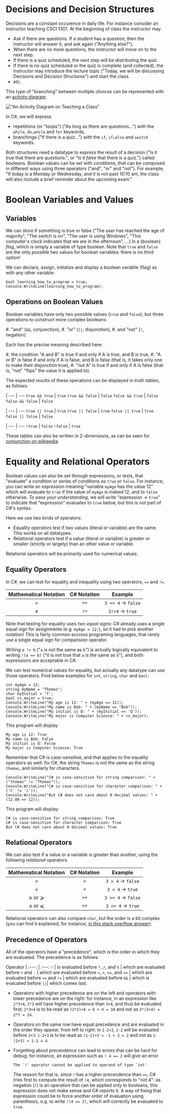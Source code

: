 # Decisions and Decision Structures

Decisions are a constant occurence in daily life.
For instance consider an instructor teaching CSCI 1301.
At the beginning of class the instructor may

- Ask if there are questions. If a student has a question, then the instructor will answer it, and ask again ("Anything else?").
- When there are no more questions, the instructor will move on to the next step.
- If there is a quiz scheduled, the next step will be distributing the quiz.
- If there is no quiz scheduled or the quiz is complete (and collected), the instructor may introduce the lecture topic ("Today, we will be discussing Decisions and Decision Structures") and start the class.
- etc.

This type of "branching" between multiple choices can be represented with an [activity diagram](https://en.wikipedia.org/wiki/Activity_diagram):

!["An Activity Diagram on Teaching a Class"](img/activity_diag_teaching)

In C#, we will express

- repetitions (or "loops") ("As long as there are questions…") with the `while`, `do…while` and `for` keywords, 
- branchings ("If there is a quiz…") with the `if`, `if…else` and `switch` keywords.

Both structures need a datatype to express the result of a decision ("Is it _true_ that there are questions.", or "Is it _false_ that there is a quiz.") called booleans.
Boolean values can be set with conditions, that can be composed in different ways using three operators ("and", "or" and "not").  For example, "If today is a Monday or Wednesday, and it is not past 10:10 am, the class will also include a brief reminder about the upcoming exam."


# Boolean Variables and Values

## Variables

We can store if something is true or false ("The user has reached the age of majority", "The switch is on", "The user is using Windows", "This computer's clock indicates that we are in the afternoon", …) in a (boolean) *flag*, which is simply a variable of type boolean.
Note that `true` and `false` are the only possible two values for boolean variables: there is no third option!

We can declare, assign, initialize and display a boolean variable (flag) as with any other variable:

```
bool learning_how_to_program = true;
Console.WriteLine(learning_how_to_program);
```
## Operations on Boolean Values

Boolean variables have only two possible values (`true` and `false`), but three operations to construct more complex booleans:

#. "and" (`&&`, conjunction),
#. "or" (`||`, disjunction),
#. and "not" (`!`, negation).

Each has the precise meaning described here: 

#. the condition "A and B" is true if and only if A is true, and B is true,
#. "A or B" is false if and only if A is false, and B is false (that is, it takes only one to make their disjunction true),
#. "not A" is true if and only if A is false (that is, "not" "flips" the value it is applied to).

The expected results of these operations can be displayed in _truth tables_, as follows:

|
--- | ---
`true && true` | `true`
`true && false` | `false`
`false && true` | `false`
`false && false` | `false`

|
--- | ---
`true || true` | `true`
`true || false` | `true`
`false || true` | `true`
`false || false` | `false`

|
--- | ---
`!true` | `false`
`!false` | `true`

These tables can also be written in 2-dimensions, as can be seen for [conjunction on wikipedia](https://en.wikipedia.org/wiki/Truth_table#Logical_conjunction_(AND)).

# Equality and Relational Operators

Boolean values can also be set through expressions, or tests, that "evaluate" a condition or series of conditions as `true` or `false`.
For instance, you can write an expression meaning "variable `myAge` has the value 12" which will evaluate to `true` if the value of `myAge` is indeed 12, and to `false` otherwise.
_To ease your understanding_, we will write "expression $\to$ `true`" to indicate that "expression" evaluates to `true` below, but this is _not_ part of C#'s syntax.

Here we use two kinds of operators:
- Equality operators test if two values (literal or variable) are the same. This works on all datatypes.
- Relational operators test if a value (literal or variable) is greater or smaller (strictly or largely) than an other value or variable.

Relational operators will be primarily used for numerical values.

## Equality Operators

In C#, we can test for equality and inequality using two operators, `==` and `!=`.

Mathematical Notation | C# Notation | Example 
:---: | :---: | :---: 
$=$ | `==` | `3 == 4` $\to$ `false`
$\neq$  | `!=` | `3!=4` $\to$ `true`

Note that testing for equality uses _two equal signs_: C# already uses a single equal sign for assignments (e.g. `myAge = 12;`), so it had to pick another notation!
This is fairly common accross programing languages, that rarely use a single equal sign for comparision operator.

Writing `a != b` ("`a` is not the same as `b`") is actually logically equivalent to writing `!(a == b)` ("it is not true that `a` is the same as `b`"), and both expressions are acceptable in C#.

We can test numerical values for equality, but actually any datatype can use those operators.
Find below examples for `int`, `string`, `char` and `bool`:

```
int myAge = 12;
string myName = "Thomas";
char myInitial = 'T';
bool cs_major = true;
Console.WriteLine("My age is 12: " + (myAge == 12));
Console.WriteLine("My name is Bob: " + (myName == "Bob"));
Console.WriteLine("My initial is Q: " + (myInitial == 'Q'));
Console.WriteLine("My major is Computer Science: " + cs_major);
```

This program will display

```text
My age is 12: True
My name is Bob: False
My initial is Q: False
My major is Computer Science: True
```

Remember that C# is case-sensitive, and that applies to the equality operators as well: for C#, the string `Thomas` is not the same as the string `thomas`, and similarly for characters.

```
Console.WriteLine("C# is case-sensitive for string comparison: " + ("thomas" != "Thomas"));
Console.WriteLine("C# is case-sensitive for character comparison: " + ('C' != 'c'));
Console.WriteLine("But C# does not care about 0 decimal values: " + (12.00 == 12));
```

This program will display:

```text
C# is case-sensitive for string comparison: True
C# is case-sensitive for character comparison: True
But C# does not care about 0 decimal values: True
```

## Relational Operators

We can also test if a value or a variable is greater than another, using the following _relational_ operators.

Mathematical Notation | C# Notation | Example 
:---: | :---: | :---: 
$>$ |  `>` | `3 > 4` $\to$ `false`
$<$ | `<` | `3 < 4` $\to$ `true`
$≥$ or $⩾$ | `>=` | `3 >= 4` $\to$ `false`
$≤$ or $⩽$ | `<=` | `3 <= 4` $\to$ `true`

Relational operators can also compare `char`, but the order is a bit complex (you can find it explained, for instance, [in this stack overflow answer](https://stackoverflow.com/a/14967721/)).

## Precedence of Operators

All of the operators have a "precedence", which is the order in which they are evaluated.
The precedence is as follows:

Operator | 
:---: | :---: 
`!` | is evaluated before
`*`, `/`, and `%` | which are evaluated before
`+` and `-` | which are evaluated before
`<`, `>`, `<=`, and `>=` | which are evaluated before
`==` and `!=` | which are evaluated before
`&&` | which is evaluated before
`||`| which comes last.


- Operators with higher precedence are on the left and operators with lower precedence are on the right: for instance, in an expression like `2*3+4`, `2*3` will have higher precedence than `3+4`, and thus be evaluated first: `2*3+4` is to be read as `(2*3)+4 = 6 + 4 = 10` and _not_ as `2*(3+4) = 2*7 = 14`.
- Operators on the same row have equal precedence and are evaluated in the order they appear, from left to right: in `1-2+3`, `1-2` will be evaluated before `2+3`: `1-2+3` is to be read as `(1-2)+3 = -1 + 3 = 2` and _not_ as `1-(2+3) = 1-5 = 4`.
- Forgetting about precendence can lead to errors that can be hard for debug: for instance, an expression such as `! 4 == 2` will give an error

    ```text
    The `!' operator cannot be applied to operand of type `int'
    ```
    The reason for that is, since `!` has a higher precendence than `==`, C# tries first to compute the result of `!4`, which corresponds to "not 4": as negation (`!`) is an operation that can be applied only to booleans, this expression does not make sense and C# reports it. A way of fixing that expression could be to force another order of evaluation using parenthesis, e.g. to write `!(4 == 2)`, which will correctly be evaluated to `true`.
